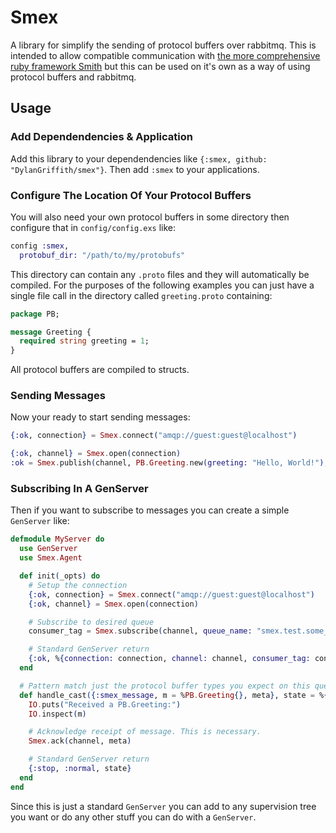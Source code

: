 Smex
====

A library for simplify the sending of protocol buffers over rabbitmq. This is
intended to allow compatible communication with [the more comprehensive ruby
framework Smith](https://github.com/filterfish/smith2) but this can be used on
it's own as a way of using protocol buffers and rabbitmq.

## Usage

### Add Dependendencies & Application
Add this library to your dependendencies like `{:smex, github: "DylanGriffith/smex"}`. Then add `:smex` to your applications.

### Configure The Location Of Your Protocol Buffers
You will also need your own protocol buffers in some directory then configure
that in `config/config.exs` like:

```elixir
config :smex,
  protobuf_dir: "/path/to/my/protobufs"
```

This directory can contain any `.proto` files and they will automatically be
compiled. For the purposes of the following examples you can just have a single
file call in the directory called `greeting.proto` containing:

```protobuf
package PB;

message Greeting {
  required string greeting = 1;
}
```

All protocol buffers are compiled to structs.

### Sending Messages
Now your ready to start sending messages:

```elixir
{:ok, connection} = Smex.connect("amqp://guest:guest@localhost")

{:ok, channel} = Smex.open(connection)
:ok = Smex.publish(channel, PB.Greeting.new(greeting: "Hello, World!"), destination: "smex.test.some_test_queue")
```

### Subscribing In A GenServer
Then if you want to subscribe to messages you can create a simple `GenServer`
like:

```elixir
defmodule MyServer do
  use GenServer
  use Smex.Agent

  def init(_opts) do
    # Setup the connection
    {:ok, connection} = Smex.connect("amqp://guest:guest@localhost")
    {:ok, channel} = Smex.open(connection)

    # Subscribe to desired queue
    consumer_tag = Smex.subscribe(channel, queue_name: "smex.test.some_test_queue")

    # Standard GenServer return
    {:ok, %{connection: connection, channel: channel, consumer_tag: consumer_tag}}
  end

  # Pattern match just the protocol buffer types you expect on this queue
  def handle_cast({:smex_message, m = %PB.Greeting{}, meta}, state = %{channel: channel}) do
    IO.puts("Received a PB.Greeting:")
    IO.inspect(m)

    # Acknowledge receipt of message. This is necessary.
    Smex.ack(channel, meta)

    # Standard GenServer return
    {:stop, :normal, state}
  end
end
```

Since this is just a standard `GenServer` you can add to any supervision tree
you want or do any other stuff you can do with a `GenServer`.
